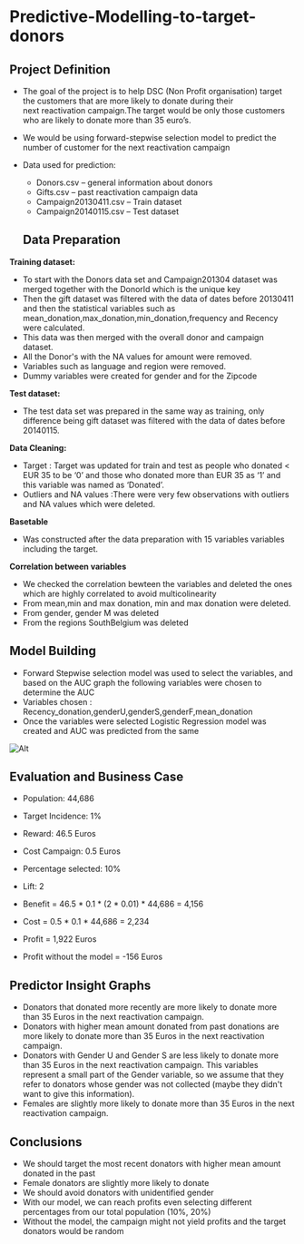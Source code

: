 # Predictive-Modelling-to-target-donors

## Project Definition
* The goal of the project is to help DSC (Non Profit organisation) target the customers that are more likely to donate during their next reactivation campaign.The target would be only those customers who are likely to donate more than 35 euro’s.

* We would be using forward-stepwise selection model to predict the number of customer for the next reactivation campaign

* Data used for prediction:
  * Donors.csv – general information about donors
  * Gifts.csv – past reactivation campaign data
  * Campaign20130411.csv – Train dataset
  * Campaign20140115.csv – Test dataset
  
  ## Data Preparation
  
**Training dataset:**
* To start with the Donors data set and Campaign201304 dataset was merged together with the DonorId which is the unique key
* Then the gift dataset was filtered with the data of dates before 20130411 and then the statistical variables such as mean_donation,max_donation,min_donation,frequency and Recency were calculated.
* This data was then merged with the overall donor and campaign dataset.
* All the Donor's with the NA values for amount were removed.
* Variables such as language and region were removed.
* Dummy variables were created for gender and for the Zipcode

**Test dataset:**
* The test data set was prepared in the same way as training, only difference being gift dataset was filtered with the data of dates before 20140115.

**Data Cleaning:**
* Target : Target was updated for train and test as people who donated < EUR 35 to be ‘0’ and those who donated more than EUR 35 as ‘1’ and this variable was named as ‘Donated’.
* Outliers and NA values :There were very few observations with outliers and NA values which were deleted.

**Basetable**
* Was constructed after the data preparation with 15 variables variables including the target. 

**Correlation between variables**
* We checked the correlation bewteen the variables and deleted the ones which are highly correlated to avoid multicolinearity 
* From mean,min and max donation, min and max donation were deleted.
* From gender, gender M was deleted
* From the regions SouthBelgium was deleted

## Model Building

* Forward Stepwise selection model was used to select the variables, and based on the AUC graph the following variables were chosen to determine the AUC 
* Variables chosen : Recency_donation,genderU,genderS,genderF,mean_donation
* Once the variables were selected Logistic Regression model was created and AUC was predicted from the same

![Alt](\C:\Users\fgalicojustitz\Desktop\Picture1.png)

## Evaluation and Business Case

 * Population: 44,686
 * Target Incidence: 1%
 * Reward: 46.5 Euros
 * Cost Campaign: 0.5 Euros
 * Percentage selected: 10%
 * Lift: 2

* Benefit = 46.5 * 0.1 * (2 * 0.01) * 44,686 = 4,156
* Cost = 0.5 * 0.1 * 44,686 = 2,234

* Profit = 1,922 Euros
* Profit without the model = -156 Euros

## Predictor Insight Graphs

* Donators that donated more recently are more likely to donate more than 35 Euros in the next reactivation campaign.
* Donators with higher mean amount donated from past donations are more likely to donate more than 35 Euros in the next reactivation campaign.
* Donators with Gender U and Gender S are less likely to donate more than 35 Euros in the next reactivation campaign. This variables represent a small part of the Gender variable, so we assume that they refer to donators whose gender was not collected (maybe they didn't want to give this information).
* Females are slightly more likely to donate more than 35 Euros in the next reactivation campaign.

## Conclusions

* We should target the most recent donators with higher mean amount donated in the past
* Female donators are slightly more likely to donate
* We should avoid donators with unidentified gender
* With our model, we can reach profits even selecting different percentages from our total population (10%, 20%)
* Without the model, the campaign might not yield profits and the target donators would be random



